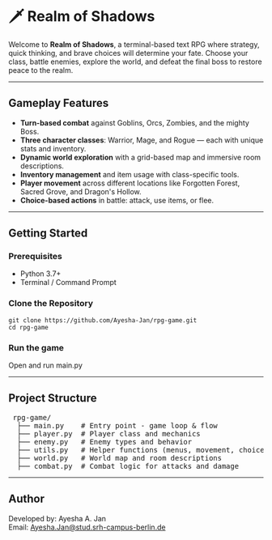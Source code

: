 # 🗡️ Realm of Shadows

Welcome to **Realm of Shadows**, a terminal-based text RPG where strategy, quick thinking, and brave choices will determine your fate. Choose your class, battle enemies, explore the world, and defeat the final boss to restore peace to the realm.

---

## Gameplay Features

- **Turn-based combat** against Goblins, Orcs, Zombies, and the mighty Boss.
- **Three character classes**: Warrior, Mage, and Rogue — each with unique stats and inventory.
- **Dynamic world exploration** with a grid-based map and immersive room descriptions.
- **Inventory management** and item usage with class-specific tools.
- **Player movement** across different locations like Forgotten Forest, Sacred Grove, and Dragon's Hollow.
- **Choice-based actions** in battle: attack, use items, or flee.

---

## Getting Started

### Prerequisites

- Python 3.7+
- Terminal / Command Prompt

### Clone the Repository 
  
    
    git clone https://github.com/Ayesha-Jan/rpg-game.git
    cd rpg-game

### Run the game

Open and run main.py

---

## Project Structure

<pre> rpg-game/ 
  ├── main.py    # Entry point - game loop & flow 
  ├── player.py  # Player class and mechanics 
  ├── enemy.py   # Enemy types and behavior 
  ├── utils.py   # Helper functions (menus, movement, choices) 
  ├── world.py   # World map and room descriptions 
  ├── combat.py  # Combat logic for attacks and damage </pre>

---

## Author

Developed by: Ayesha A. Jan  
Email: Ayesha.Jan@stud.srh-campus-berlin.de  

